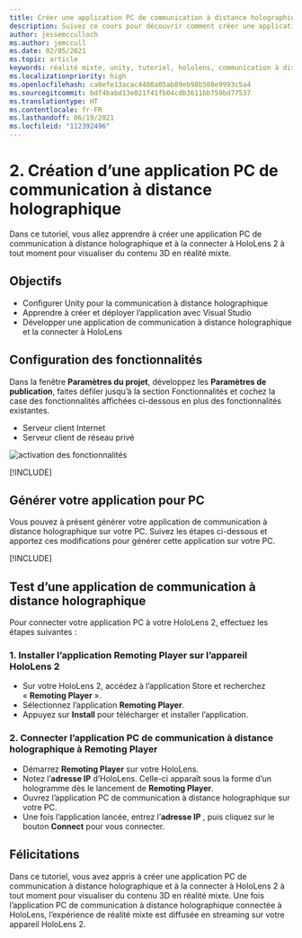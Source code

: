 ```yaml
---
title: Créer une application PC de communication à distance holographique
description: Suivez ce cours pour découvrir comment créer une application pour PC afin d’effectuer à distance une expérience de réalité mixte depuis votre PC vers HoloLens 2.
author: jessemcculloch
ms.author: jemccull
ms.date: 02/05/2021
ms.topic: article
keywords: réalité mixte, unity, tutoriel, hololens, communication à distance holographique sur PC, Visual Studio
ms.localizationpriority: high
ms.openlocfilehash: ca0efe13acac4408a05ab89eb98b508e9993c5a4
ms.sourcegitcommit: bdf4babd13e021f41fb04cdb3611bb759bd77537
ms.translationtype: HT
ms.contentlocale: fr-FR
ms.lasthandoff: 06/19/2021
ms.locfileid: "112392496"
---
```

# <a name="2-creating-a-holographic-remoting-pc-application"></a>2. Création d’une application PC de communication à distance holographique

Dans ce tutoriel, vous allez apprendre à créer une application PC de communication à distance holographique et à la connecter à HoloLens 2 à tout moment pour visualiser du contenu 3D en réalité mixte.

## <a name="objectives"></a>Objectifs

* Configurer Unity pour la communication à distance holographique
* Apprendre à créer et déployer l’application avec Visual Studio
* Développer une application de communication à distance holographique et la connecter à HoloLens

## <a name="configuring-the-capabilities"></a>Configuration des fonctionnalités

Dans la fenêtre **Paramètres du projet**, développez les **Paramètres de publication**, faites défiler jusqu’à la section Fonctionnalités et cochez la case des fonctionnalités affichées ci-dessous en plus des fonctionnalités existantes.

* Serveur client Internet
* Serveur client de réseau privé

![activation des fonctionnalités](images/mrlearning-pc-holographic-remoting/tutorial2-section0-step1-1.png)

[!INCLUDE[](includes/configuring-scene-for-holographic-remoting.md)]

## <a name="build-your-application-to-pc"></a>Générer votre application pour PC

Vous pouvez à présent générer votre application de communication à distance holographique sur votre PC. Suivez les étapes ci-dessous et apportez ces modifications pour générer cette application sur votre PC.

[!INCLUDE[](includes/build-your-application-to-pc.md)]

## <a name="testing-holographic-remoting-remote-application"></a>Test d’une application de communication à distance holographique

Pour connecter votre application PC à votre HoloLens 2, effectuez les étapes suivantes :

### <a name="1-install-the-remoting-player-application-on-hololens-2-device"></a>1. Installer l’application Remoting Player sur l’appareil HoloLens 2

* Sur votre HoloLens 2, accédez à l’application Store et recherchez « **Remoting Player** ».
* Sélectionnez l’application **Remoting Player**.
* Appuyez sur **Install** pour télécharger et installer l’application.

### <a name="2-connect-the-holographic-remoting-pc-app-to-the-remoting-player"></a>2. Connecter l’application PC de communication à distance holographique à Remoting Player

* Démarrez **Remoting Player** sur votre HoloLens.
* Notez l’**adresse IP** d’HoloLens. Celle-ci apparaît sous la forme d’un hologramme dès le lancement de **Remoting Player**.
* Ouvrez l’application PC de communication à distance holographique sur votre PC.
* Une fois l’application lancée, entrez l’**adresse IP** , puis cliquez sur le bouton **Connect** pour vous connecter.

## <a name="congratulations"></a>Félicitations

Dans ce tutoriel, vous avez appris à créer une application PC de communication à distance holographique et à la connecter à HoloLens 2 à tout moment pour visualiser du contenu 3D en réalité mixte. Une fois l’application PC de communication à distance holographique connectée à HoloLens, l’expérience de réalité mixte est diffusée en streaming sur votre appareil HoloLens 2.
